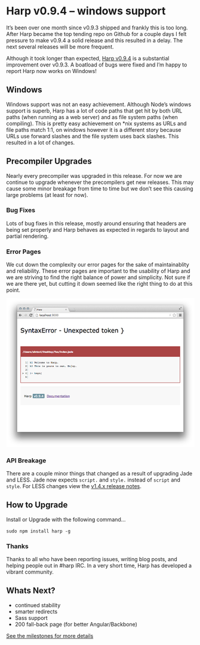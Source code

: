 # Harp v0.9.4 – windows support

It&rsquo;s been over one month since v0.9.3 shipped and frankly this is too long. After Harp became the top tending repo on Github for a couple days I felt pressure to make v0.9.4 a solid release and this resulted in a delay. The next several releases will be more frequent.

Although it took longer than expected, [Harp v0.9.4](https://github.com/sintaxi/harp/releases/tag/v0.9.4) is a substantial improvement over v0.9.3. A boatload of bugs were fixed and I&rsquo;m happy to report Harp now works on Windows!

## Windows

Windows support was not an easy achievement. Although Node&rsquo;s windows support is superb, Harp has a lot of code paths that get hit by both URL paths (when running as a web server) and as file system paths (when compiling). This is pretty easy achievement on *nix systems as URLs and file paths match 1:1, on windows however it is a different story because URLs use forward slashes and the file system uses back slashes. This resulted in a lot of changes.

## Precompiler Upgrades

Nearly every precompiler was upgraded in this release. For now we are continue to upgrade whenever the precompilers get new releases. This may cause some minor breakage from time to time but we don&rsquo;t see this causing large problems (at least for now).

### Bug Fixes

Lots of bug fixes in this release, mostly around ensuring that headers are being set properly and Harp behaves as expected in regards to layout and partial rendering.

### Error Pages

We cut down the complexity our error pages for the sake of maintainablity and reliability. These error pages are important to the usability of Harp and we are striving to find the right balance of power and simplicity. Not sure if we are there yet, but cutting it down seemed like the right thing to do at this point.

![v0.9.4 error page screenshot](images/v0-9-4-error.png)

### API Breakage

There are a couple minor things that changed as a result of upgrading Jade and LESS. Jade now expects `script.` and `style.` instead of `script` and `style`. For LESS changes view the [v1.4.x release notes](http://lesscss.org/#changes).

## How to Upgrade

Install or Upgrade with the following command...

```
sudo npm install harp -g
```

### Thanks

Thanks to all who have been reporting issues, writing blog posts, and helping people out in #harp IRC. In a very short time, Harp has developed a vibrant community.

## Whats Next?

- continued stability
- smarter redirects
- Sass support
- 200 fall-back page (for better Angular/Backbone)

[See the milestones for more details](https://github.com/sintaxi/harp/issues/milestones)
